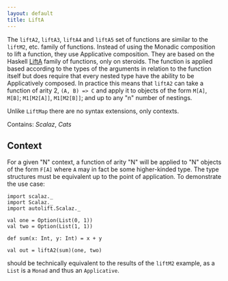 ```yaml
---
layout: default
title: LiftA
---
```


The `liftA2`, `liftA3`, `liftA4` and `liftA5` set of functions are similar to the `liftM2`, etc. family of functions. Instead of using the Monadic composition to lift a function, they use Applicative composition. They are based on the Haskell [LiftA](https://wiki.haskell.org/Lifting#Applicative_lifting) family of functions, only on steroids. The function is applied based according to the types of the arguments in relation to the function itself but does require that every nested type have the ability to be Applicatively composed. In practice this means that `liftA2` can take a function of arity 2, `(A, B) => C` and apply it to objects of the form `M[A]`, `M[B]`; `M1[M2[A]]`, `M1[M2[B]]`; and up to any "n" number of nestings.

Unlike `LiftMap` there are no syntax extensions, only contexts.

Contains: *Scalaz*, *Cats*

## Context

For a given "N" context, a function of arity "N" will be applied to "N" objects of the form `F[A]` where `A` may in fact be some higher-kinded type. The type structures must be equivalent up to the point of application. To demonstrate the use case:


```tut
import scalaz._
import Scalaz._
import autolift.Scalaz._

val one = Option(List(0, 1))
val two = Option(List(1, 1))

def sum(x: Int, y: Int) = x + y

val out = liftA2(sum)(one, two)
```

should be technically equivalent to the results of the `liftM2` example, as a `List` is a `Monad` and thus an `Applicative`.